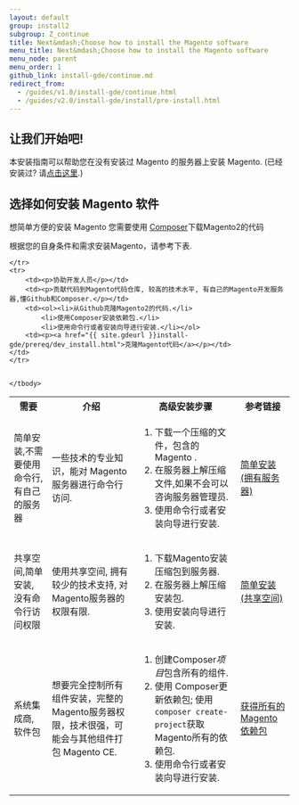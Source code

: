 ```yaml
---
layout: default
group: install2
subgroup: Z_continue
title: Next&mdash;Choose how to install the Magento software
menu_title: Next&mdash;Choose how to install the Magento software
menu_node: parent
menu_order: 1
github_link: install-gde/continue.md
redirect_from: 
  - /guides/v1.0/install-gde/continue.html
  - /guides/v2.0/install-gde/install/pre-install.html
---
```


## 让我们开始吧!
本安装指南可以帮助您在没有安装过 Magento 的服务器上安装 Magento. (已经安装过? 请<a href="{{ site.gdeurl }}install-gde/basics/basics_magento-installed.html">点击这里</a>.)

<h2 id="install-overview-audience">选择如何安装 Magento 软件</h2>
想简单方便的安装 Magento 您需要使用 <a href="https://getcomposer.org/doc/00-intro.md" target="_blank">Composer</a>下载Magento2的代码

根据您的自身条件和需求安装Magento，请参考下表.

<table>
	<!-- <col width="25%">
	<col width="65%">
	<col width="10%"> -->
	<tbody>
		<tr>
			<th>需要</th>
			<th>介绍</th>
			<th>高级安装步骤</th>
			<th>参考链接</th>
		</tr>
	<tr>
		<td><p>简单安装,不需要使用命令行, 有自己的服务器</p></td>
		<td><p>一些技术的专业知识，能对 Magento 服务器进行命令行访问.</p></td>
		<td><ol><li>下载一个压缩的文件，包含的 Magento .</li>
			<li>在服务器上解压缩文件,如果不会可以咨询服务器管理员.</li>
			<li>使用命令行或者安装向导进行安装.</li></ol>
		</td>
		<td><p><a href="{{ site.gdeurl }}install-gde/prereq/zip_install.html">简单安装(拥有服务器)</a></p></td>
	</tr>
	<tr>
		<td><p>共享空间,简单安装, 没有命令行访问权限</p></td>
		<td><p>使用共享空间, 拥有较少的技术支持, 对Magento服务器的权限有限.</p></td>
		<td><ol><li>下载Magento安装压缩包到服务器.</li>
			<li>在服务器上解压缩安装包.</li>
			<li>使用安装向导进行安装.</li></ol>
		</td>
		<td><p><a href="{{ site.gdeurl }}install-gde/install/hosted/hosted_start.html">简单安装 (共享空间)</a></p></td>
	</tr>
	<tr>
		<td><p>系统集成商, 软件包</p></td>
		<td><p>想要完全控制所有组件安装，完整的Magento服务器权限，技术很强，可能会与其他组件打包 Magento CE.</p></td>
		<td><ol><li>创建Composer<em>项目</em>包含所有的组件.</li>
			<li>使用 Composer更新依赖包; 使用 <code>composer create-project</code>获取Magento所有的依赖包.</li>
			<li>使用命令行或者安装向导进行安装.</li></ol>
		<td><p><a href="{{ site.gdeurl }}install-gde/prereq/integrator_install.html">获得所有的Magento依赖包</a></p></td>
	</td>

	</tr>
	<tr>
		<td><p>协助开发人员</p></td>
		<td><p>贡献代码到Magento代码仓库, 较高的技术水平, 有自己的Magento开发服务器,懂Github和Composer.</p></td>
		<td><ol><li>从Github克隆Magento2的代码.</li>
			<li>使用Composer安装依赖包.</li>
			<li>使用命令行或者安装向导进行安装.</li></ol>
		<td><p><a href="{{ site.gdeurl }}install-gde/prereq/dev_install.html">克隆Magento代码</a></p></td>
	</td>
	</tr>
	
	
	</tbody>
</table>
